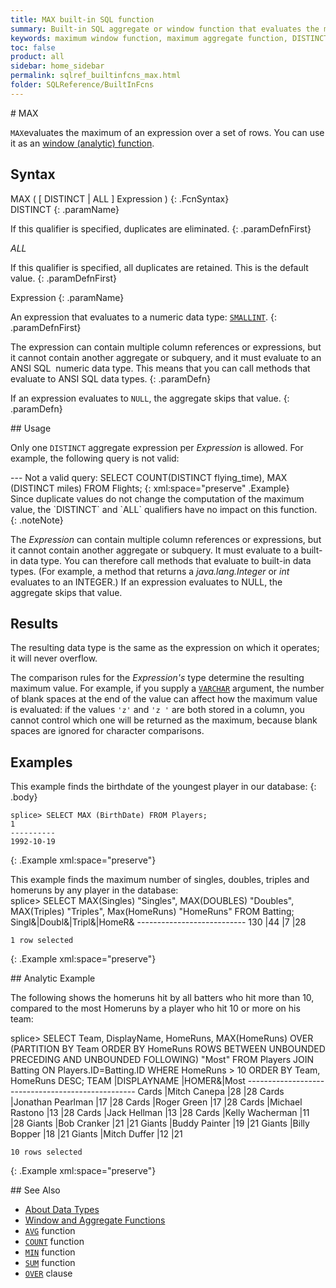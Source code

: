 ```yaml
---
title: MAX built-in SQL function
summary: Built-in SQL aggregate or window function that evaluates the maximum of an expression over a set of rows
keywords: maximum window function, maximum aggregate function, DISTINCT
toc: false
product: all
sidebar: home_sidebar
permalink: sqlref_builtinfcns_max.html
folder: SQLReference/BuiltInFcns
---
```

<section>
<div class="TopicContent" data-swiftype-index="true" markdown="1">
# MAX

`MAX`evaluates the maximum of an expression over a set of rows. You can
use it as an [window
(analytic) function](sqlref_builtinfcns_windowfcnsintro.html).

## Syntax

<div class="fcnWrapperWide" markdown="1">
    MAX ( [ DISTINCT | ALL ] Expression )
{: .FcnSyntax}

</div>
<div class="paramList" markdown="1">
DISTINCT
{: .paramName}

If this qualifier is specified, duplicates are eliminated.
{: .paramDefnFirst}

*ALL*

If this qualifier is specified, all duplicates are retained. This is the
default value.
{: .paramDefnFirst}

Expression
{: .paramName}

An expression that evaluates to a numeric data
type: [`SMALLINT`](sqlref_builtinfcns_smallint.html).
{: .paramDefnFirst}

The expression can contain multiple column references or expressions,
but it cannot contain another aggregate or subquery, and it must
evaluate to an ANSI SQL  numeric data type. This means that you can call
methods that evaluate to ANSI SQL data types.
{: .paramDefn}

If an expression evaluates to `NULL`, the aggregate skips that value.
{: .paramDefn}

</div>
## Usage

Only one `DISTINCT` aggregate expression per *Expression* is allowed.
For example, the following query is not valid:

<div class="preWrapper" markdown="1">
       --- Not a valid query:
    SELECT COUNT(DISTINCT flying_time),
      MAX  (DISTINCT miles)
      FROM Flights;
{: xml:space="preserve" .Example}

</div>
Since duplicate values do not change the computation of the maximum
value, the `DISTINCT` and `ALL` qualifiers have no impact on this
function.
{: .noteNote}

The *Expression* can contain multiple column references or expressions,
but it cannot contain another aggregate or subquery. It must evaluate to
a built-in data type. You can therefore call methods that evaluate to
built-in data types. (For example, a method that returns a
*java.lang.Integer* or *int* evaluates to an INTEGER.) If an expression
evaluates to NULL, the aggregate skips that value.

## Results

The resulting data type is the same as the expression on which it
operates; it will never overflow.

The comparison rules for the *Expression's* type determine the resulting
maximum value. For example, if you supply a
[`VARCHAR`](sqlref_datatypes_varchar.html) argument, the number of blank
spaces at the end of the value can affect how the maximum value is
evaluated: if the values `'z'` and `'z '` are both stored in a column,
you cannot control which one will be returned as the maximum, because
blank spaces are ignored for character comparisons.

## Examples

This example finds the birthdate of the youngest player in our database:
{: .body}

<div class="preWrapper" markdown="1">
    
    splice> SELECT MAX (BirthDate) FROM Players;
    1
    ----------
    1992-10-19
{: .Example xml:space="preserve"}

</div>
This example finds the maximum number of singles, doubles, triples and
homeruns by any player in the database:

<div class="preWrapper" markdown="1">
    splice> SELECT MAX(Singles) "Singles", MAX(DOUBLES) "Doubles",
                   MAX(Triples) "Triples", Max(HomeRuns) "HomeRuns"
       FROM Batting;
    Singl&|Doubl&|Tripl&|HomeR&
    ---------------------------
    130   |44    |7     |28
    
    1 row selected
{: .Example xml:space="preserve"}

</div>
## Analytic Example

The following shows the homeruns hit by all batters who hit more than
10, compared to the most Homeruns by a player who hit 10 or more on his
team:

<div class="preWrapper" markdown="1">
    splice> SELECT Team, DisplayName, HomeRuns,
       MAX(HomeRuns) OVER (PARTITION BY Team ORDER BY HomeRuns
       ROWS BETWEEN UNBOUNDED PRECEDING AND UNBOUNDED FOLLOWING) "Most"
       FROM Players JOIN Batting ON Players.ID=Batting.ID
       WHERE HomeRuns > 10
       ORDER BY Team, HomeRuns DESC;
    TEAM      |DISPLAYNAME             |HOMER&|Most
    --------------------------------------------------
    Cards     |Mitch Canepa            |28    |28
    Cards     |Jonathan Pearlman       |17    |28
    Cards     |Roger Green             |17    |28
    Cards     |Michael Rastono         |13    |28
    Cards     |Jack Hellman            |13    |28
    Cards     |Kelly Wacherman         |11    |28
    Giants    |Bob Cranker             |21    |21
    Giants    |Buddy Painter           |19    |21
    Giants    |Billy Bopper            |18    |21
    Giants    |Mitch Duffer            |12    |21
    
    10 rows selected
{: .Example xml:space="preserve"}

</div>
## See Also

* [About Data Types](sqlref_datatypes_numerictypes.html)
* [Window and Aggregate
  Functions](sqlref_builtinfcns_windowfcnsintro.html)
* [`AVG`](sqlref_builtinfcns_avg.html) function
* [`COUNT`](sqlref_builtinfcns_count.html) function
* [`MIN`](sqlref_builtinfcns_min.html) function
* [`SUM`](sqlref_builtinfcns_sum.html) function
* [`OVER`](sqlref_clauses_over.html) clause

</div>
</section>

